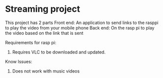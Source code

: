 # Streaming project

This project has 2 parts
Front end: An application to send links to the rasppi to play the video from your mobile phone
Back end: On the rasp pi to play the video based on the link that is sent


Requirements for rasp pi:
1. Requires VLC to be downloaded and updated.


Know Issues:
1. Does not work with music videos
